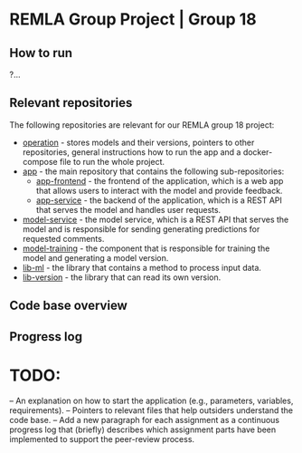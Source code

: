 REMLA Group Project | Group 18
====

## How to run

?...

## Relevant repositories

The following repositories are relevant for our REMLA group 18 project:

- [operation](https://github.com/remla25-team18/operation) - stores models and their versions, pointers to other repositories, general instructions how to run the app and a docker-compose file to run the whole project.
- [app](https://github.com/remla25-team18/app) - the main repository that contains the following sub-repositories:
    - [app-frontend](https://github.com/remla25-team18/app-frontend) - the frontend of the application, which is a web app that allows users to interact with the model and provide feedback.
    - [app-service](https://github.com/remla25-team18/model-service) - the backend of the application, which is a REST API that serves the model and handles user requests.
- [model-service](https://github.com/remla25-team18/model-service) - the model service, which is a REST API that serves the model and is responsible for sending generating predictions for requested comments.
- [model-training](https://github.com/remla25-team18/model-training) - the component that is responsible for training the model and generating a model version.
- [lib-ml](https://github.com/remla2) - the library that contains a method to process input data.
- [lib-version](https://github.com/remla25-team18/lib-version) - the library that can read its own version.

## Code base overview


## Progress log


# TODO:
– An explanation on how to start the application (e.g., parameters, variables, requirements).
– Pointers to relevant files that help outsiders understand the code base.
– Add a new paragraph for each assignment as a continuous progress log that (briefly) describes which assignment parts have been implemented to support the peer-review process.

